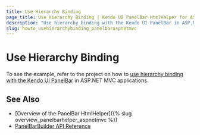 ```yaml
---
title: Use Hierarchy Binding
page_title: Use Hierarchy Binding | Kendo UI PanelBar HtmlHelper for ASP.NET MVC
description: "Use hierarchy binding with the Kendo UI PanelBar in ASP.NET MVC applications."
slug: howto_usehierarchybinding_panelbaraspnetmvc
---
```


# Use Hierarchy Binding

To see the example, refer to the project on how to [use hierarchy binding with the Kendo UI PanelBar](https://github.com/telerik/ui-for-aspnet-mvc-examples/tree/master/panelbar/panelbar-hierarchy-binding) in ASP.NET MVC applications.

## See Also

* [Overview of the PanelBar HtmlHelper]({% slug overview_panelbarhelper_aspnetmvc %})
* [PanelBarBuilder API Reference](http://docs.telerik.com/aspnet-mvc/api/Kendo.Mvc.UI.Fluent/PanelBarBuilder)
